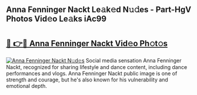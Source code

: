 ## Anna Fenninger Nackt Le𝚊k𝚎d N𝚞𝚍es - Part-HgV Photos Vid𝚎o Le𝚊ks iAc99

# <h2><a href="http://fb0na6b.evod.top/?m=Anna+Fenninger+Nackt">🔗 👉🔴 Anna Fenninger Nackt Vid𝚎o Ph𝚘t𝚘s</a></h2>

[![Anna Fenninger Nackt N𝚞d𝚎s](https://i.imgur.com/8V9OHl7.gif)](http://fb0na6b.evod.top/?m=Anna+Fenninger+Nackt)
Social media sensation Anna Fenninger Nackt, recognized for sharing lifestyle and dance content, including dance performances and vlogs. Anna Fenninger Nackt public image is one of strength and courage, but he's also known for his vulnerability and emotional depth. 
